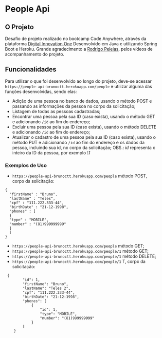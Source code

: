 # People Api
## O Projeto
Desafio de projeto realizado no bootcamp Code Anywhere, através da plataforma [Digital Innovation One](https://digitalinnovation.one/)
Desenvolvido em Java e utilizando Spring Boot e Heroku.
Grande agradecimento a [Rodrigo Peleias](https://github.com/rpeleias), pelos vídeos de acompanhamento do projeto.

## Funcionalidades

Para utilizar o que foi desenvolvido ao longo do projeto, deve-se acessar `https://people-api-brunoctt.herokuapp.com/people` e utilizar alguma das funções desenvolvidas,
sendo elas:
- Adição de uma pessoa no banco de dados, usando o método POST e passando as informações da pessoa no corpo da solicitação;
- Listagem de todas as pessoas cadastradas;
- Encontrar uma pessoa pela sua ID (caso exista), usando o método GET e adicionando `/id` ao fim do endereço;
- Excluir uma pessoa pela sua ID (caso exista), usando o método DELETE e adicionando `/id` ao fim do endereço;
- Atualizar o cadastro de uma pessoa pela sua ID (caso exista), usando o método PUT e adicionando `/id` ao fim do endereço e os dados da pessoa, incluindo sua id, no corpo da solicitação;
  OBS.: *id* representa o inteiro da ID da pessoa, por exemplo *\1*

### Exemplos de Uso
- `https://people-api-brunoctt.herokuapp.com/people` método POST, corpo da solicitação:
```shell script 
{
  "firstName" : "Bruno",
  "lastName" : "Teles",
  "cpf" : "111.222.333-44",
  "birthDate" : "21-12-1998",
  "phones" : [
  {
  "type" : "MOBILE",
  "number" : "(81)999999999"
  }
  ]
}
```

- `https://people-api-brunoctt.herokuapp.com/people` método GET;
- `https://people-api-brunoctt.herokuapp.com/people/1` método GET;
- `https://people-api-brunoctt.herokuapp.com/people/1` método DELETE;
- `https://people-api-brunoctt.herokuapp.com/people/1` T, corpo da solicitação:
```shell script 
 {
        "id": 1,
        "firstName": "Bruno",
        "lastName": "Teles 2",
        "cpf": "111.222.333-44",
        "birthDate": "21-12-1998",
        "phones": [
            {
                "id": 1,
                "type": "MOBILE",
                "number": "(81)999999999"
            }
        ]
    }
```